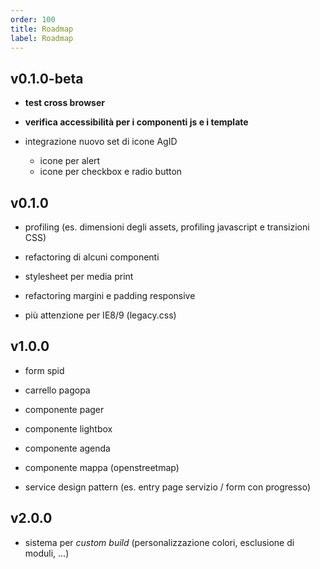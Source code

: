 ```yaml
---
order: 100
title: Roadmap
label: Roadmap
---
```


## v0.1.0-beta

- **test cross browser**

- **verifica accessibilità per i componenti js e i template**

- integrazione nuovo set di icone AgID
  - icone per alert
  - icone per checkbox e radio button

## v0.1.0

- profiling (es. dimensioni degli assets, profiling javascript e transizioni CSS)

- refactoring di alcuni componenti

- stylesheet per media print

- refactoring margini e padding responsive

- più attenzione per IE8/9 (legacy.css)

## v1.0.0

- form spid
- carrello pagopa

- componente pager
- componente lightbox
- componente agenda
- componente mappa (openstreetmap)

- service design pattern (es. entry page servizio / form con progresso)

## v2.0.0

- sistema per *custom build* (personalizzazione colori, esclusione di moduli, ...)
